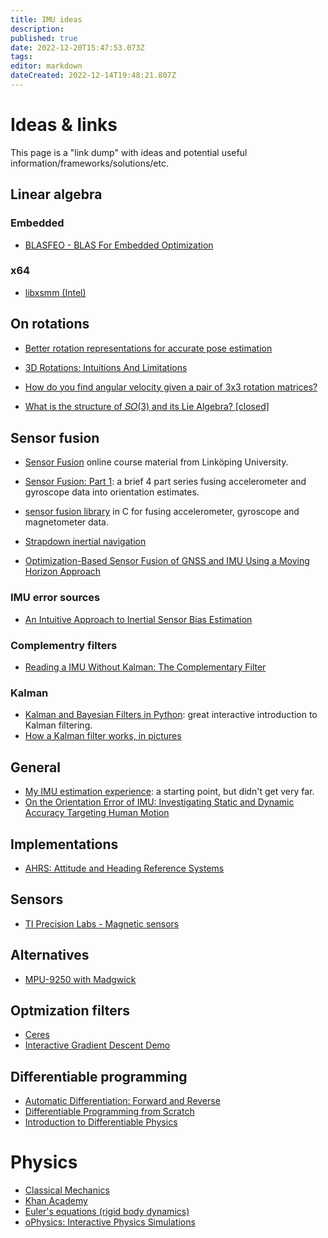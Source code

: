 ```yaml
---
title: IMU ideas
description: 
published: true
date: 2022-12-20T15:47:53.073Z
tags: 
editor: markdown
dateCreated: 2022-12-14T19:48:21.807Z
---
```


# Ideas & links

This page is a "link dump" with ideas and potential useful information/frameworks/solutions/etc.

## Linear algebra

### Embedded
* [BLASFEO - BLAS For Embedded Optimization](https://github.com/giaf/blasfeo)

### x64
* [libxsmm (Intel)](https://libxsmm.readthedocs.io/en/latest/)

## On rotations

* [Better rotation representations for accurate pose estimation](https://towardsdatascience.com/better-rotation-representations-for-accurate-pose-estimation-e890a7e1317f)
* [3D Rotations: Intuitions And Limitations](https://towardsdatascience.com/3d-rotations-intuitions-and-limitations-f3ae2122fe23)

* [How do you find angular velocity given a pair of 3x3 rotation matrices?](https://math.stackexchange.com/questions/668866/how-do-you-find-angular-velocity-given-a-pair-of-3x3-rotation-matrices)
* [What is the structure of 𝑆𝑂(3) and its Lie Algebra? [closed]](https://mathoverflow.net/questions/81247/what-is-the-structure-of-so3-and-its-lie-algebra/81249#81249)

## Sensor fusion

* [Sensor Fusion](https://sensorfusion.se/) online course material from Linköping University.
* [Sensor Fusion: Part 1](https://telesens.co/2017/04/27/sensor-fusion-part-1/): a brief 4 part series fusing accelerometer and gyroscope data into orientation estimates.
* [sensor fusion library](https://github.com/xioTechnologies/Fusion) in C for fusing accelerometer, gyroscope and magnetometer data.
* [Strapdown inertial navigation](https://rotations.berkeley.edu/strapdown-inertial-navigation/)

* [Optimization-Based Sensor Fusion of GNSS and IMU Using a Moving Horizon Approach](https://cdn.syscop.de/publications/Girrbach2017.pdf)

### IMU error sources

* [An Intuitive Approach to Inertial Sensor Bias Estimation](https://www.hindawi.com/journals/ijno/2013/762758/)


### Complementry filters

* [Reading a IMU Without Kalman: The Complementary Filter](https://pieter-jan.com/node/11)

### Kalman

* [Kalman and Bayesian Filters in Python](https://github.com/rlabbe/Kalman-and-Bayesian-Filters-in-Python): great interactive introduction to Kalman filtering.
* [How a Kalman filter works, in pictures](https://www.bzarg.com/p/how-a-kalman-filter-works-in-pictures/)

## General

* [My IMU estimation experience](https://sites.google.com/site/myimuestimationexperience/home): a starting point, but didn't get very far.
* [On the Orientation Error of IMU: Investigating Static and Dynamic Accuracy Targeting Human Motion](https://www.researchgate.net/publication/307969925_On_the_Orientation_Error_of_IMU_Investigating_Static_and_Dynamic_Accuracy_Targeting_Human_Motion)

## Implementations

* [AHRS: Attitude and Heading Reference Systems](https://ahrs.readthedocs.io/en/latest/)

## Sensors

* [TI Precision Labs - Magnetic sensors](https://training.ti.com/ti-precision-labs-magnetic-sensors)

## Alternatives

* [MPU-9250 with Madgwick](https://github.com/kriswiner/MPU9250)

## Optmization filters

* [Ceres](https://github.com/ceres-solver/ceres-solver)
* [Interactive Gradient Descent Demo](https://blog.skz.dev/gradient-descent)

## Differentiable programming

* [Automatic Differentiation: Forward and Reverse](https://jingnanshi.com/blog/autodiff.html)
* [Differentiable Programming from Scratch](https://thenumb.at/Autodiff/)
* [Introduction to Differentiable Physics](https://physicsbaseddeeplearning.org/diffphys.html)


# Physics

* [Classical Mechanics](https://ocw.mit.edu/courses/8-01sc-classical-mechanics-fall-2016/pages/assignments/)
* [Khan Academy](https://www.khanacademy.org/science/physics)
* [Euler's equations (rigid body dynamics)](https://en.wikipedia.org/wiki/Euler%27s_equations_(rigid_body_dynamics))
* [oPhysics: Interactive Physics Simulations](https://ophysics.com/k.html)